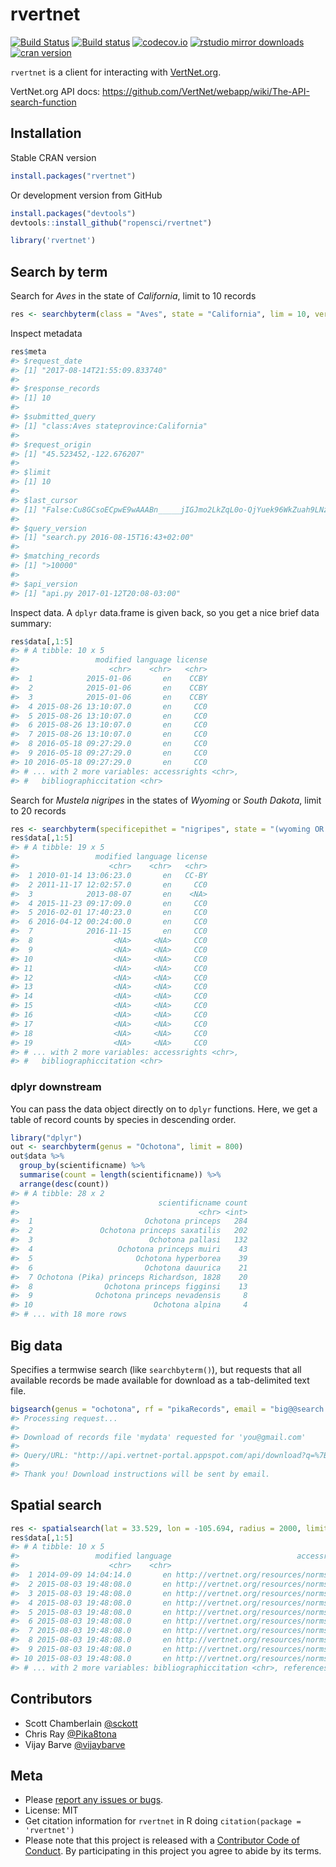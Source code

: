 rvertnet
=======



[![Build Status](https://travis-ci.org/ropensci/rvertnet.svg?branch=master)](https://travis-ci.org/ropensci/rvertnet)
[![Build status](https://ci.appveyor.com/api/projects/status/duyrffhdrstu840v?svg=true)](https://ci.appveyor.com/project/sckott/rvertnet)
[![codecov.io](https://codecov.io/github/ropensci/rvertnet/coverage.svg?branch=master)](https://codecov.io/github/ropensci/rvertnet?branch=master)
[![rstudio mirror downloads](http://cranlogs.r-pkg.org/badges/grand-total/rvertnet?color=2ECC71)](https://github.com/metacran/cranlogs.app)
[![cran version](http://www.r-pkg.org/badges/version/rvertnet)](https://cran.r-project.org/package=rvertnet)


`rvertnet` is a client for interacting with [VertNet.org](http://vertnet.org/).

VertNet.org API docs: <https://github.com/VertNet/webapp/wiki/The-API-search-function>

## Installation

Stable CRAN version


```r
install.packages("rvertnet")
```

Or development version from GitHub


```r
install.packages("devtools")
devtools::install_github("ropensci/rvertnet")
```


```r
library('rvertnet')
```

## Search by term

Search for _Aves_ in the state of _California_, limit to 10 records


```r
res <- searchbyterm(class = "Aves", state = "California", lim = 10, verbose = FALSE)
```

Inspect metadata


```r
res$meta
#> $request_date
#> [1] "2017-08-14T21:55:09.833740"
#>
#> $response_records
#> [1] 10
#>
#> $submitted_query
#> [1] "class:Aves stateprovince:California"
#>
#> $request_origin
#> [1] "45.523452,-122.676207"
#>
#> $limit
#> [1] 10
#>
#> $last_cursor
#> [1] "False:Cu8GCsoECpwE9wAAABn_____jIGJmo2LkZqL0o-QjYuek96WkZuah9LNz87M0s_H0s_H_wAA_3RtoKCZi4ygoP8AAP9dno-PmpGYlpGa_wAA_3N0bZaRm5qH_wAA_12biJz_AAD_c3Rtm5CcoJab_wAA_12cipKJ0J2WjZvSjI-anJaSmpGM0JeLi4_Sno2ci5CM0puei56dnoya0pKKjJqKktKYipab0pyKkonSnZaNm9LLy87JydKMmpab0s3Mz8zMxsj_AAD_c3-cipKJ0J2WjZvSjI-anJaSmpGM0JeLi4_Sno2ci5CM0puei56dnoya0pKKjJqKktKYipab0pyKkonSnZaNm9LLy87JydKMmpab0s3Mz8zMxsj_AAD__wD-__6MgYmajYuRmovSj5CNi56T3paRm5qH0s3PzszSz8fSz8f_AHRtoKCZi4ygoP8AXZ6Pj5qRmJaRmv8Ac3RtlpGbmof_AF2biJz_AHN0bZuQnKCWm_8AXZyKkonQnZaNm9KMj5qclpKakYzQl4uLj9KejZyLkIzSm56Lnp2ejJrSkoqMmoqS0piKlpvSnIqSidKdlo2b0svLzsnJ0oyalpvSzczPzMzGyP8Ac3-cipKJ0J2WjZvSjI-anJaSmpGM0JeLi4_Sno2ci5CM0puei56dnoya0pKKjJqKktKYipab0pyKkonSnZaNm9LLy87JydKMmpab0s3Mz8zMxsj_AP_-EAohBN0EkB08Gxk5AAAAAOb___9IClAAWgsJ4h5N-19FzJ8QAmDc4-iNBRINRG9jdW1lbnRJbmRleBruAShBTkQgKElTICJjdXN0b21lcl9uYW1lIiAiYXBwZW5naW5lIikgKElTICJncm91cF9uYW1lIiAic352ZXJ0bmV0LXBvcnRhbCIpIChJUyAibmFtZXNwYWNlIiAiaW5kZXgtMjAxMy0wOC0wOCIpIChJUyAiaW5kZXhfbmFtZSIgImR3YyIpIChBTkQgKE9SIChRVCAiQXZlcyIgInJ0ZXh0X2NsYXNzIikgKElTICJyYXRvbV9jbGFzcyIgImF2ZXMiKSkgKFFUICJDYWxpZm9ybmlhIiAicnRleHRfc3RhdGVwcm92aW5jZSIpKSk6GQoMKE4gb3JkZXJfaWQpEAEZAAAAAAAA8P9KBQgAQOgH"
#>
#> $query_version
#> [1] "search.py 2016-08-15T16:43+02:00"
#>
#> $matching_records
#> [1] ">10000"
#>
#> $api_version
#> [1] "api.py 2017-01-12T20:08-03:00"
```

Inspect data. A `dplyr` data.frame is given back, so you get a nice brief data summary:


```r
res$data[,1:5]
#> # A tibble: 10 x 5
#>                 modified language license
#>                    <chr>    <chr>   <chr>
#>  1            2015-01-06       en    CCBY
#>  2            2015-01-06       en    CCBY
#>  3            2015-01-06       en    CCBY
#>  4 2015-08-26 13:10:07.0       en     CC0
#>  5 2015-08-26 13:10:07.0       en     CC0
#>  6 2015-08-26 13:10:07.0       en     CC0
#>  7 2015-08-26 13:10:07.0       en     CC0
#>  8 2016-05-18 09:27:29.0       en     CC0
#>  9 2016-05-18 09:27:29.0       en     CC0
#> 10 2016-05-18 09:27:29.0       en     CC0
#> # ... with 2 more variables: accessrights <chr>,
#> #   bibliographiccitation <chr>
```

Search for _Mustela nigripes_ in the states of _Wyoming_ or _South Dakota_, limit to 20 records


```r
res <- searchbyterm(specificepithet = "nigripes", state = "(wyoming OR south dakota)", limit = 20, verbose = FALSE)
res$data[,1:5]
#> # A tibble: 19 x 5
#>                 modified language license
#>                    <chr>    <chr>   <chr>
#>  1 2010-01-14 13:06:23.0       en   CC-BY
#>  2 2011-11-17 12:02:57.0       en     CC0
#>  3            2013-08-07       en    <NA>
#>  4 2015-11-23 09:17:09.0       en     CC0
#>  5 2016-02-01 17:40:23.0       en     CC0
#>  6 2016-04-12 00:24:00.0       en     CC0
#>  7            2016-11-15       en     CC0
#>  8                  <NA>     <NA>     CC0
#>  9                  <NA>     <NA>     CC0
#> 10                  <NA>     <NA>     CC0
#> 11                  <NA>     <NA>     CC0
#> 12                  <NA>     <NA>     CC0
#> 13                  <NA>     <NA>     CC0
#> 14                  <NA>     <NA>     CC0
#> 15                  <NA>     <NA>     CC0
#> 16                  <NA>     <NA>     CC0
#> 17                  <NA>     <NA>     CC0
#> 18                  <NA>     <NA>     CC0
#> 19                  <NA>     <NA>     CC0
#> # ... with 2 more variables: accessrights <chr>,
#> #   bibliographiccitation <chr>
```

### dplyr downstream

You can pass the data object directly on to `dplyr` functions. Here, we get a table of record counts by species in descending order.


```r
library("dplyr")
out <- searchbyterm(genus = "Ochotona", limit = 800)
out$data %>%
  group_by(scientificname) %>%
  summarise(count = length(scientificname)) %>%
  arrange(desc(count))
#> # A tibble: 28 x 2
#>                               scientificname count
#>                                        <chr> <int>
#>  1                         Ochotona princeps   284
#>  2               Ochotona princeps saxatilis   202
#>  3                          Ochotona pallasi   132
#>  4                   Ochotona princeps muiri    43
#>  5                       Ochotona hyperborea    39
#>  6                         Ochotona dauurica    21
#>  7 Ochotona (Pika) princeps Richardson, 1828    20
#>  8                Ochotona princeps figginsi    13
#>  9              Ochotona princeps nevadensis     8
#> 10                           Ochotona alpina     4
#> # ... with 18 more rows
```


## Big data

Specifies a termwise search (like `searchbyterm()`), but requests that all available records be made available for download as a tab-delimited text file.


```r
bigsearch(genus = "ochotona", rf = "pikaRecords", email = "big@@search.luv")
#> Processing request...
#>
#> Download of records file 'mydata' requested for 'you@gmail.com'
#>
#> Query/URL: "http://api.vertnet-portal.appspot.com/api/download?q=%7B%22q%22:%22genus:ochotona%22,%22n%22:%22mydata%22,%22e%22:%22you@gmail.com%22%7D"
#>
#> Thank you! Download instructions will be sent by email.
```

## Spatial search


```r
res <- spatialsearch(lat = 33.529, lon = -105.694, radius = 2000, limit = 10, verbose = FALSE)
res$data[,1:5]
#> # A tibble: 10 x 5
#>                 modified language                            accessrights
#>                    <chr>    <chr>                                   <chr>
#>  1 2014-09-09 14:04:14.0       en http://vertnet.org/resources/norms.html
#>  2 2015-08-03 19:48:08.0       en http://vertnet.org/resources/norms.html
#>  3 2015-08-03 19:48:08.0       en http://vertnet.org/resources/norms.html
#>  4 2015-08-03 19:48:08.0       en http://vertnet.org/resources/norms.html
#>  5 2015-08-03 19:48:08.0       en http://vertnet.org/resources/norms.html
#>  6 2015-08-03 19:48:08.0       en http://vertnet.org/resources/norms.html
#>  7 2015-08-03 19:48:08.0       en http://vertnet.org/resources/norms.html
#>  8 2015-08-03 19:48:08.0       en http://vertnet.org/resources/norms.html
#>  9 2015-08-03 19:48:08.0       en http://vertnet.org/resources/norms.html
#> 10 2015-08-03 19:48:08.0       en http://vertnet.org/resources/norms.html
#> # ... with 2 more variables: bibliographiccitation <chr>, references <chr>
```

## Contributors

* Scott Chamberlain [@sckott](https://github.com/sckott)
* Chris Ray [@Pika8tona](https://github.com/Pika8tona)
* Vijay Barve [@vijaybarve](https://github.com/vijaybarve)

## Meta

* Please [report any issues or bugs](https://github.com/ropensci/rvertnet/issues).
* License: MIT
* Get citation information for `rvertnet` in R doing `citation(package = 'rvertnet')`
* Please note that this project is released with a [Contributor Code of Conduct](CONDUCT.md).
By participating in this project you agree to abide by its terms.
